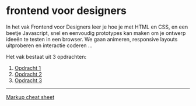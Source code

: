 # frontend voor designers

In het vak Frontend voor Designers leer je hoe je met HTML en CSS, en een beetje Javascript, snel en eenvoudig prototypes kan maken om je ontwerp ideeën te testen in een browser. We gaan animeren, responsive layouts uitproberen en interactie coderen ...

Het vak bestaat uit 3 opdrachten:

1. [Opdracht 1](../frontendvoordesigners/opdracht1/)
2. [Opdracht 2](opdracht2/)
3. [Opdracht 3](opdracht3/)


---
[Markup cheat sheet](https://github.com/adam-p/markdown-here/wiki/Markdown-Cheatsheet)
